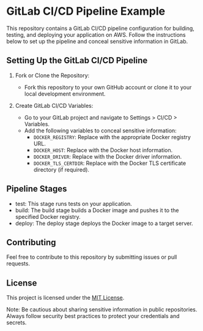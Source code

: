 # GitLab CI/CD Pipeline Example

This repository contains a GitLab CI/CD pipeline configuration for building, testing, and deploying your application on AWS. Follow the instructions below to set up the pipeline and conceal sensitive information in GitLab.

## Setting Up the GitLab CI/CD Pipeline

1. Fork or Clone the Repository:
   - Fork this repository to your own GitHub account or clone it to your local development environment.

2. Create GitLab CI/CD Variables:
   - Go to your GitLab project and navigate to Settings > CI/CD > Variables.
   - Add the following variables to conceal sensitive information:
     - `DOCKER_REGISTRY`: Replace with the appropriate Docker registry URL.
     - `DOCKER_HOST`: Replace with the Docker host information.
     - `DOCKER_DRIVER`: Replace with the Docker driver information.
     - `DOCKER_TLS_CERTDIR`: Replace with the Docker TLS certificate directory (if required).

## Pipeline Stages

- test: This stage runs tests on your application.
- build: The build stage builds a Docker image and pushes it to the specified Docker registry.
- deploy: The deploy stage deploys the Docker image to a target server.

## Contributing

Feel free to contribute to this repository by submitting issues or pull requests.

## License

This project is licensed under the [MIT License](LICENSE).

Note: Be cautious about sharing sensitive information in public repositories. Always follow security best practices to protect your credentials and secrets.
